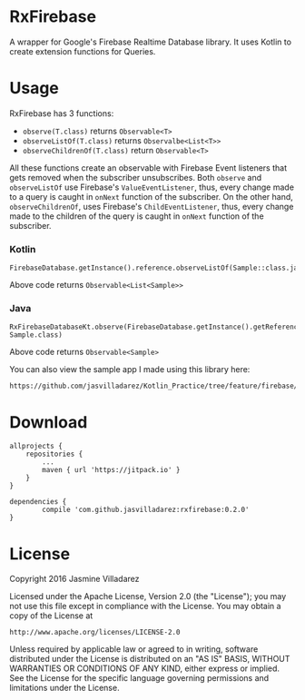 # RxFirebase
A wrapper for Google's Firebase Realtime Database library. It uses Kotlin to create extension functions for Queries.

# Usage
RxFirebase has 3 functions:
* `observe(T.class)` returns `Observable<T>`
* `observeListOf(T.class)` returns `Observalbe<List<T>>`
* `observeChildrenOf(T.class)` return `Observable<T>`

All these functions create an observable with Firebase Event listeners that gets removed when the subscriber unsubscribes. Both `observe` and `observeListOf` use Firebase's `ValueEventListener`, thus, every change made to a query is caught in `onNext` function of the subscriber. On the other hand, `observeChildrenOf`, uses Firebase's `ChildEventListener`, thus, every change made to the children of the query is caught in `onNext` function of the subscriber.

### Kotlin
```
FirebaseDatabase.getInstance().reference.observeListOf(Sample::class.java)
```
Above code returns `Observable<List<Sample>>`

### Java
```
RxFirebaseDatabaseKt.observe(FirebaseDatabase.getInstance().getReference(),
Sample.class)
```
Above code returns `Observable<Sample>`

You can also view the sample app I made using this library here:
```
https://github.com/jasvilladarez/Kotlin_Practice/tree/feature/firebase/Notes
```

# Download
``` 
allprojects {
	repositories {
		...
		maven { url 'https://jitpack.io' }
	}
}

dependencies {
        compile 'com.github.jasvilladarez:rxfirebase:0.2.0'
}
```

# License
Copyright 2016 Jasmine Villadarez

Licensed under the Apache License, Version 2.0 (the "License");
you may not use this file except in compliance with the License.
You may obtain a copy of the License at

    http://www.apache.org/licenses/LICENSE-2.0

Unless required by applicable law or agreed to in writing, software
distributed under the License is distributed on an "AS IS" BASIS,
WITHOUT WARRANTIES OR CONDITIONS OF ANY KIND, either express or implied.
See the License for the specific language governing permissions and
limitations under the License.
